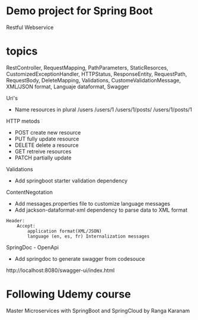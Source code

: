 # Demo project for Spring Boot
Restful Webservice

# topics
RestController, RequestMapping, PathParameters, StaticResorces, CustomizedExceptionHandler, HTTPStatus, ResponseEntity, RequestPath, RequestBody, DeleteMapping, Validations, CustomeValidationMessage, XML/JSON format, Languaje dataformat, Swagger

Uri's
- Name resources in plural
/users
/users/1
/users/1/posts/
/users/1/posts/1

HTTP metods
- POST create new resource
- PUT fully update resource
- DELETE delete a resource
- GET retreive resources
- PATCH partially update

Validations
- Add springboot starter validation dependency
<!--dependency>
	<groupId>org.springframework.boot</groupId>
	<artifactId>spring-boot-starter-validation</artifactId>
</dependency-->

ContentNegotation
- Add messages.properties file to customize language messages
- Add jackson-dataformat-xml dependency to parse data to XML format
<!--dependency>
    <groupId>com.fasterxml.jackson.dataformat</groupId>
    <artifactId>jackson-dataformat-xml</artifactId>
</dependency-->	
    Header:
        Accept:  
            application format(XML/JSON)
            language (en, es, fr) Internalization messages

SpringDoc - OpenApi
- Add springdoc to generate swagger from codesouce
<!--dependency>
    <groupId>org.springdoc</groupId>
    <artifactId>springdoc-openapi-ui</artifactId>
    <version>1.7.0</version>
</dependency-->
http://localhost:8080/swagger-ui/index.html

# Following Udemy course
Master Microservices with SpringBoot and SpringCloud by Ranga Karanam
